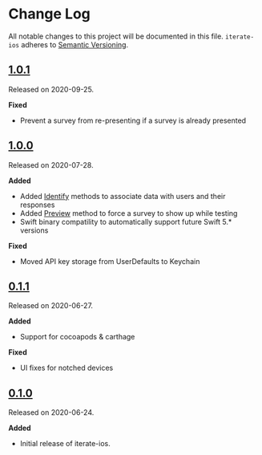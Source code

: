 # Change Log

All notable changes to this project will be documented in this file.
`iterate-ios` adheres to [Semantic Versioning](https://semver.org/).

## [1.0.1](https://github.com/iteratehq/iterate-ios/releases/tag/v1.0.1)

Released on 2020-09-25.

**Fixed**

- Prevent a survey from re-presenting if a survey is already presented

## [1.0.0](https://github.com/iteratehq/iterate-ios/releases/tag/v1.0.0)

Released on 2020-07-28.

**Added**

- Added [Identify](https://github.com/iteratehq/iterate-ios/wiki/Iterate#identifyuserproperties) methods to associate data with users and their responses
- Added [Preview](https://github.com/iteratehq/iterate-ios/wiki/Iterate#previewsurveyid) method to force a survey to show up while testing
- Swift binary compatility to automatically support future Swift 5.\* versions

**Fixed**

- Moved API key storage from UserDefaults to Keychain

## [0.1.1](https://github.com/iteratehq/iterate-ios/releases/tag/v0.1.1)

Released on 2020-06-27.

**Added**

- Support for cocoapods & carthage

**Fixed**

- UI fixes for notched devices

## [0.1.0](https://github.com/iteratehq/iterate-ios/releases/tag/v0.1.0)

Released on 2020-06-24.

**Added**

- Initial release of iterate-ios.
